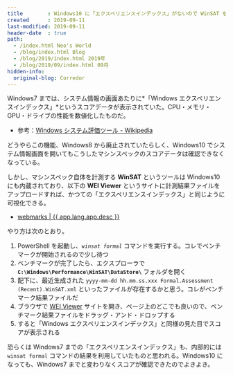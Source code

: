 ```yaml
---
title        : Windows10 に「エクスペリエンスインデックス」がないので WinSAT を使う
created      : 2019-09-11
last-modified: 2019-09-11
header-date  : true
path:
  - /index.html Neo's World
  - /blog/index.html Blog
  - /blog/2019/index.html 2019年
  - /blog/2019/09/index.html 09月
hidden-info:
  original-blog: Corredor
---
```


Windows7 までは、システム情報の画面あたりに*「Windows エクスペリエンスインデックス」*というスコアデータが表示されていた。CPU・メモリ・GPU・ドライブの性能を数値化したものだ。

- 参考：[Windows システム評価ツール - Wikipedia](https://ja.wikipedia.org/wiki/Windows_%E3%82%B7%E3%82%B9%E3%83%86%E3%83%A0%E8%A9%95%E4%BE%A1%E3%83%84%E3%83%BC%E3%83%AB)

どうやらこの機能、Windows8 から廃止されていたらしく、Windows10 でシステム情報画面を開いてもこうしたマシンスペックのスコアデータは確認できなくなっている。

しかし、マシンスペック自体を計測する **WinSAT** というツールは Windows10 にも内蔵されており、以下の **WEI Viewer** というサイトに計測結果ファイルをアップロードすれば、かつての「エクスペリエンスインデックス」と同じように可視化できる。

- [webmarks | {{ app.lang.app.desc }}](https://webmarks.info/ja/)

やり方は次のとおり。

1. PowerShell を起動し、*`winsat formal`* コマンドを実行する。コレでベンチマークが開始されるので少し待つ
2. ベンチマークが完了したら、エクスプローラで **`C:\Windows\Performance\WinSAT\DataStore\`** フォルダを開く
3. 配下に、最近生成された `yyyy-mm-dd hh.mm.ss.xxx Formal.Assessment (Recent).WinSAT.xml` といったファイルが存在するかと思う。コレがベンチマーク結果ファイルだ
4. ブラウザで [WEI Viewer](https://webmarks.info/ja/) サイトを開き、ページ上のどこでも良いので、ベンチマーク結果ファイルをドラッグ・アンド・ドロップする
5. すると「Windows エクスペリエンスインデックス」と同様の見た目でスコアが表示される

恐らくは Windows7 までの「エクスペリエンスインデックス」も、内部的には `winsat formal` コマンドの結果を利用していたものと思われる。Windows10 になっても、Windows7 までと変わりなくスコアが確認できたのでよきよき。
